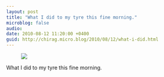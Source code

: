 ```yaml
---
layout: post
title: "What I did to my tyre this fine morning."
microblog: false
audio: 
date: 2010-08-12 11:20:00 +0400
guid: http://chirag.micro.blog/2010/08/12/what-i-did.html
---
```

<figure><img src="https://cdtestweb.files.wordpress.com/2010/08/ac6de-0dozom21q-qnsw53o.jpg"></figure><p>What I did to my tyre this fine morning.</p>

